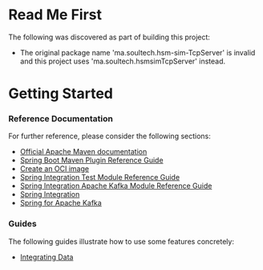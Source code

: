 # Read Me First
The following was discovered as part of building this project:

* The original package name 'ma.soultech.hsm-sim-TcpServer' is invalid and this project uses 'ma.soultech.hsmsimTcpServer' instead.

# Getting Started

### Reference Documentation
For further reference, please consider the following sections:

* [Official Apache Maven documentation](https://maven.apache.org/guides/index.html)
* [Spring Boot Maven Plugin Reference Guide](https://docs.spring.io/spring-boot/docs/3.0.4/maven-plugin/reference/html/)
* [Create an OCI image](https://docs.spring.io/spring-boot/docs/3.0.4/maven-plugin/reference/html/#build-image)
* [Spring Integration Test Module Reference Guide](https://docs.spring.io/spring-integration/reference/html/testing.html)
* [Spring Integration Apache Kafka Module Reference Guide](https://docs.spring.io/spring-integration/reference/html/kafka.html)
* [Spring Integration](https://docs.spring.io/spring-boot/docs/3.0.4/reference/htmlsingle/#messaging.spring-integration)
* [Spring for Apache Kafka](https://docs.spring.io/spring-boot/docs/3.0.4/reference/htmlsingle/#messaging.kafka)

### Guides
The following guides illustrate how to use some features concretely:

* [Integrating Data](https://spring.io/guides/gs/integration/)

